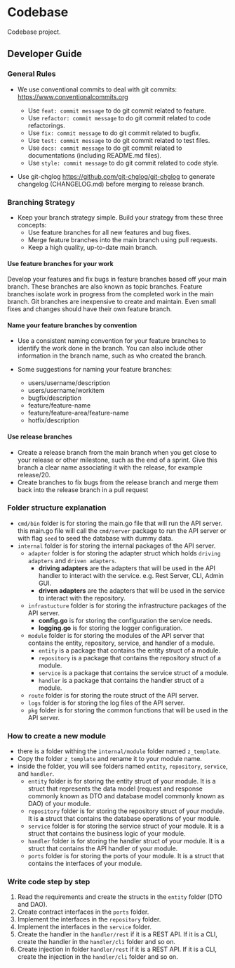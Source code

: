 # Codebase

Codebase project.

## Developer Guide

### General Rules

- We use conventional commits to deal with git commits: <https://www.conventionalcommits.org>

  - Use `feat: commit message` to do git commit related to feature.
  - Use `refactor: commit message` to do git commit related to code refactorings.
  - Use `fix: commit message` to do git commit related to bugfix.
  - Use `test: commit message` to do git commit related to test files.
  - Use `docs: commit message` to do git commit related to documentations (including README.md files).
  - Use `style: commit message` to do git commit related to code style.

- Use git-chglog <https://github.com/git-chglog/git-chglog> to generate changelog (CHANGELOG.md) before merging to release branch.

### Branching Strategy

- Keep your branch strategy simple. Build your strategy from these three concepts:
  - Use feature branches for all new features and bug fixes.
  - Merge feature branches into the main branch using pull requests.
  - Keep a high quality, up-to-date main branch.

#### Use feature branches for your work

Develop your features and fix bugs in feature branches based off your main branch. These branches are also known as
topic branches. Feature branches isolate work in progress from the completed work in the main branch. Git branches are
inexpensive to create and maintain. Even small fixes and changes should have their own feature branch.

#### Name your feature branches by convention

- Use a consistent naming convention for your feature branches to identify the work done in the branch. You can also
  include other information in the branch name, such as who created the branch.

- Some suggestions for naming your feature branches:
  - users/username/description
  - users/username/workitem
  - bugfix/description
  - feature/feature-name
  - feature/feature-area/feature-name
  - hotfix/description

#### Use release branches

- Create a release branch from the main branch when you get close to your release or other milestone, such as the end of
  a sprint. Give this branch a clear name associating it with the release, for example release/20.
- Create branches to fix bugs from the release branch and merge them back into the release branch in a pull request

<!-- <p align="left"><img src="./releasebranching_release.png" width="360"></p> -->

### Folder structure explanation

- `cmd/bin` folder is for storing the main.go file that will run the API server. this main.go file will call the `cmd/server` package to run the API server or with flag `seed` to seed the database with dummy data.
- `internal` folder is for storing the internal packages of the API server.
  - `adapter` folder is for storing the adapter struct which holds `driving adapters` and `driven adapters`.
    - **driving adapters** are the adapters that will be used in the API handler to interact with the service. e.g. Rest Server, CLI, Admin GUI.
    - **driven adapters** are the adapters that will be used in the service to interact with the repository.
  - `infrastucture` folder is for storing the infrastructure packages of the API server.
    - **config.go** is for storing the configuration the service needs.
    - **logging.go** is for storing the logger configuration.
  - `module` folder is for storing the modules of the API server that contains the entity, repository, service, and handler of a module.
    - `entity` is a package that contains the entity struct of a module.
    - `repository` is a package that contains the repository struct of a module.
    - `service` is a package that contains the service struct of a module.
    - `handler` is a package that contains the handler struct of a module.
  - `route` folder is for storing the route struct of the API server.
  - `logs` folder is for storing the log files of the API server.
  - `pkg` folder is for storing the common functions that will be used in the API server.

### How to create a new module

- there is a folder withing the `internal/module` folder named `z_template`.
- Copy the folder `z_template` and rename it to your module name.
- inside the folder, you will see folders named `entity`, `repository`, `service`, and `handler`.
  - `entity` folder is for storing the entity struct of your module. It is a struct that represents the data model (request and response commonly known as DTO and database model commonly known as DAO) of your module.
  - `repository` folder is for storing the repository struct of your module. It is **a** struct that contains the database operations of your module.
  - `service` folder is for storing the service struct of your module. It is a struct that contains the business logic of your module.
  - `handler` folder is for storing the handler struct of your module. It is a struct that contains the API handler of your module.
  - `ports` folder is for storing the ports of your module. It is a struct that contains the interfaces of your module.

### Write code step by step

1.  Read the requirements and create the structs in the `entity` folder (DTO and DAO).
2.  Create contract interfaces in the `ports` folder.
3.  Implement the interfaces in the `repository` folder.
4.  Implement the interfaces in the `service` folder.
5.  Create the handler in the `handler/rest` if it is a REST API. If it is a CLI, create the handler in the `handler/cli` folder and so on.
6.  Create injection in folder `handler/rest` if it is a REST API. If it is a CLI, create the injection in the `handler/cli` folder and so on.
